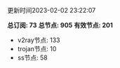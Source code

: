更新时间2023-02-02 23:22:07

**总订阅: 73**
**总节点: 905**
**有效节点: 201**
- v2ray节点: 133
- trojan节点: 10
- ss节点: 58
